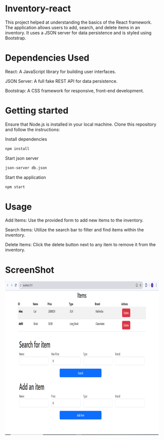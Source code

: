 # Inventory-react
This project helped at understanding the basics of the React framework. The application allows users to add, search, and delete items in an inventory. It uses a JSON server for data persistence and is styled using Bootstrap.

# Dependencies Used
React: A JavaScript library for building user interfaces.

JSON Server: A full fake REST API for data persistence.

Bootstrap: A CSS framework for responsive, front-end development.

# Getting started
Ensure that Node.js is installed in your local machine.
Clone this repository and follow the instructions:

Install dependencies
```bash
npm install
```

Start json server
```bash
json-server db.json
```

Start the application
```bash
npm start
```

# Usage
Add Items: Use the provided form to add new items to the inventory.

Search Items: Utilize the search bar to filter and find items within the inventory.

Delete Items: Click the delete button next to any item to remove it from the inventory.

# ScreenShot
<img src = "Screenshot.png" width="500" height="500">
